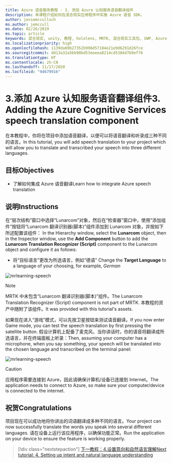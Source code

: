 ```yaml
---
title: Azure 语音服务教程 - 3. 添加 Azure 认知服务语音翻译组件
description: 本课程介绍如何在混合现实应用程序中实施 Azure 语音 SDK。
author: jessemcculloch
ms.author: jemccull
ms.date: 02/26/2019
ms.topic: article
keywords: 混合现实, unity, 教程, hololens, MRTK, 混合现实工具包, UWP, Azure 空间定位点, 语音识别, Windows 10, 语音翻译
ms.localizationpriority: high
ms.openlocfilehash: 1139da69b27352b996d57184e21e9d6291d26fce
ms.sourcegitcommit: dd13a32a5bb90bd53eeeea8214cd5384d7b9ef76
ms.translationtype: HT
ms.contentlocale: zh-CN
ms.lasthandoff: 11/17/2020
ms.locfileid: "94679916"
---
```

# <a name="3-adding-the-azure-cognitive-services-speech-translation-component"></a><span data-ttu-id="1363a-105">3.添加 Azure 认知服务语音翻译组件</span><span class="sxs-lookup"><span data-stu-id="1363a-105">3. Adding the Azure Cognitive Services speech translation component</span></span>

<span data-ttu-id="1363a-106">在本教程中，你将在项目中添加语音翻译，以便可以将语音翻译和听录成三种不同的语言。</span><span class="sxs-lookup"><span data-stu-id="1363a-106">In this tutorial, you will add speech translation to your project which will allow you to translate and transcribed your speech into three different languages.</span></span>

## <a name="objectives"></a><span data-ttu-id="1363a-107">目标</span><span class="sxs-lookup"><span data-stu-id="1363a-107">Objectives</span></span>

* <span data-ttu-id="1363a-108">了解如何集成 Azure 语音翻译</span><span class="sxs-lookup"><span data-stu-id="1363a-108">Learn how to integrate Azure speech translation</span></span>

## <a name="instructions"></a><span data-ttu-id="1363a-109">说明</span><span class="sxs-lookup"><span data-stu-id="1363a-109">Instructions</span></span>

<span data-ttu-id="1363a-110">在“层次结构”窗口中选择“Lunarcom”对象，然后在“检查器”窗口中，使用“添加组件”按钮将“Lunarcom 翻译识别器(脚本)”组件添加到 Lunarcom 对象，并按如下所述配置该组件：   </span><span class="sxs-lookup"><span data-stu-id="1363a-110">In the Hierarchy window, select the **Lunarcom** object, then in the Inspector window, use the **Add Component** button to add the **Lunarcom Translation Recognizer (Script)** component to the Lunarcom object and configure it as follows:</span></span>

* <span data-ttu-id="1363a-111">将“目标语言”更改为所选语言，例如“德语”  </span><span class="sxs-lookup"><span data-stu-id="1363a-111">Change the **Target Language** to a language of your choosing, for example, _German_</span></span>

![mrlearning-speech](images/mrlearning-speech/tutorial3-section1-step1-1.png)

> [!NOTE]
> <span data-ttu-id="1363a-113">MRTK 中未包含“Lunarcom 翻译识别器(脚本)”组件。</span><span class="sxs-lookup"><span data-stu-id="1363a-113">The Lunarcom Translation Recognizer (Script) component is not part of MRTK.</span></span> <span data-ttu-id="1363a-114">本教程的资产中随附了该组件。</span><span class="sxs-lookup"><span data-stu-id="1363a-114">It was provided with this tutorial's assets.</span></span>

<span data-ttu-id="1363a-115">如果现在进入“游戏”模式，可以先按卫星按钮来测试语音翻译。</span><span class="sxs-lookup"><span data-stu-id="1363a-115">If you now enter Game mode, you can test the speech translation by first pressing the satellite button.</span></span> <span data-ttu-id="1363a-116">假设计算机上配备了麦克风，当你讲话时，你的语音将翻译成所选语言，并在终端面板上听录：</span><span class="sxs-lookup"><span data-stu-id="1363a-116">Then, assuming your computer has a microphone, when you say something, your speech will be translated into the chosen language and transcribed on the terminal panel:</span></span>

![mrlearning-speech](images/mrlearning-speech/tutorial3-section1-step1-2.png)

> [!CAUTION]
> <span data-ttu-id="1363a-118">应用程序需要连接到 Azure，因此请确保计算机/设备已连接到 Internet。</span><span class="sxs-lookup"><span data-stu-id="1363a-118">The application needs to connect to Azure, so make sure your computer/device is connected to the internet.</span></span>

## <a name="congratulations"></a><span data-ttu-id="1363a-119">祝贺</span><span class="sxs-lookup"><span data-stu-id="1363a-119">Congratulations</span></span>

<span data-ttu-id="1363a-120">项目现在可以成功地将你讲出的词语翻译成多种不同的语言。</span><span class="sxs-lookup"><span data-stu-id="1363a-120">Your project can now successfully translate the words you speak into several different languages.</span></span> <span data-ttu-id="1363a-121">请在设备上运行该应用程序，以确保功能正常。</span><span class="sxs-lookup"><span data-stu-id="1363a-121">Run the application on your device to ensure the feature is working properly.</span></span>

> [!div class="nextstepaction"]
> [<span data-ttu-id="1363a-122">下一教程：4.设置意向和自然语言理解</span><span class="sxs-lookup"><span data-stu-id="1363a-122">Next tutorial: 4. Setting up intent and natural language understanding</span></span>](mrlearning-speechSDK-ch4.md)
